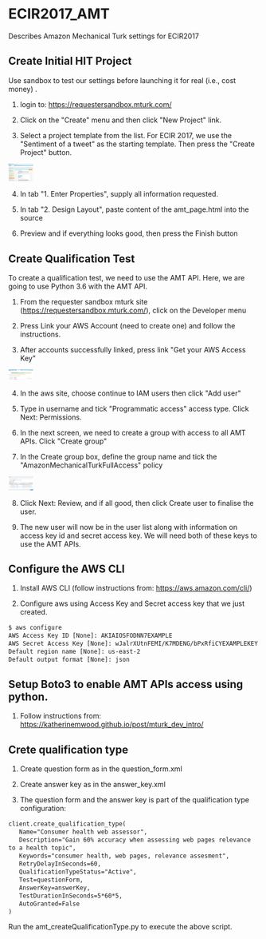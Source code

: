 # ECIR2017_AMT
Describes Amazon Mechanical Turk settings for ECIR2017

## Create Initial HIT Project
Use sandbox to test our settings before launching it for real (i.e., cost money) .

1. login to: https://requestersandbox.mturk.com/

2. Click on the "Create" menu and then click "New Project" link.

3. Select a project template from the list.
For ECIR 2017, we use the "Sentiment of a tweet" as the starting template.
Then press the "Create Project" button.

<img src="./images/create_new_project.png" alt="Drawing" style="width: 50px;"/>

4. In tab "1. Enter Properties", supply all information requested.

5. In tab "2. Design Layout", paste content of the amt_page.html into the source

6. Preview and if everything looks good, then press the Finish button


## Create Qualification Test
To create a qualification test, we need to use the AMT API.
Here, we are going to use Python 3.6 with the AMT API.

1. From the requester sandbox mturk site (https://requestersandbox.mturk.com/), click on the Developer menu

2. Press Link your AWS Account (need to create one) and follow the instructions.

3. After accounts successfully linked, press link "Get your AWS Access Key"

<img src="./images/successfully_linked_to_aws.png" alt="Drawing" style="width: 50px;"/>

4. In the aws site, choose continue to IAM users then click "Add user"

5. Type in username and tick "Programmatic access" access type. Click Next: Permissions.

6. In the next screen, we need to create a group with access to all AMT APIs. Click "Create group"

7. In the Create group box, define the group name and tick the "AmazonMechanicalTurkFullAccess" policy

<img src="./images/create_aws_user_group.png" alt="Drawing" style="width: 50px;"/>

8. Click Next: Review, and if all good, then click Create user to finalise the user.

9. The new user will now be in the user list along with information on access key id and secret access key.
We will need both of these keys to use the AMT APIs.



## Configure the AWS CLI

1. Install AWS CLI (follow instructions from: https://aws.amazon.com/cli/)

2. Configure aws using Access Key and Secret access key that we just created.
```
$ aws configure
AWS Access Key ID [None]: AKIAIOSFODNN7EXAMPLE
AWS Secret Access Key [None]: wJalrXUtnFEMI/K7MDENG/bPxRfiCYEXAMPLEKEY
Default region name [None]: us-east-2
Default output format [None]: json
```


## Setup Boto3 to enable AMT APIs access using python.

 1. Follow instructions from: https://katherinemwood.github.io/post/mturk_dev_intro/


## Crete qualification type
 1. Create question form as in the question_form.xml

 2. Create answer key as in the answer_key.xml

 3. The question form and the answer key is part of the qualification type configuration:
 ```
 client.create_qualification_type(
    Name="Consumer health web assessor",
    Description="Gain 60% accuracy when assessing web pages relevance to a health topic",
    Keywords="consumer health, web pages, relevance assesment",
    RetryDelayInSeconds=60,
    QualificationTypeStatus="Active",
    Test=questionForm,
    AnswerKey=answerKey,
    TestDurationInSeconds=5*60*5,
    AutoGranted=False
)
 ```

 Run the amt_createQualificationType.py to execute the above script.

